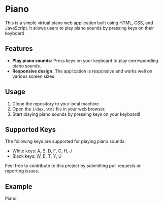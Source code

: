 # Piano

This is a simple virtual piano web application built using HTML, CSS, and JavaScript. It allows users to play piano sounds by pressing keys on their keyboard.

## Features

- **Play piano sounds:** Press keys on your keyboard to play corresponding piano sounds.
- **Responsive design:** The application is responsive and works well on various screen sizes.

## Usage

1. Clone the repository to your local machine.
2. Open the `index.html` file in your web browser.
3. Start playing piano sounds by pressing keys on your keyboard!

## Supported Keys

The following keys are supported for playing piano sounds:

- White keys: A, S, D, F, G, H, J
- Black keys: W, E, T, Y, U

Feel free to contribute to this project by submitting pull requests or reporting issues.

## Example

Piano
